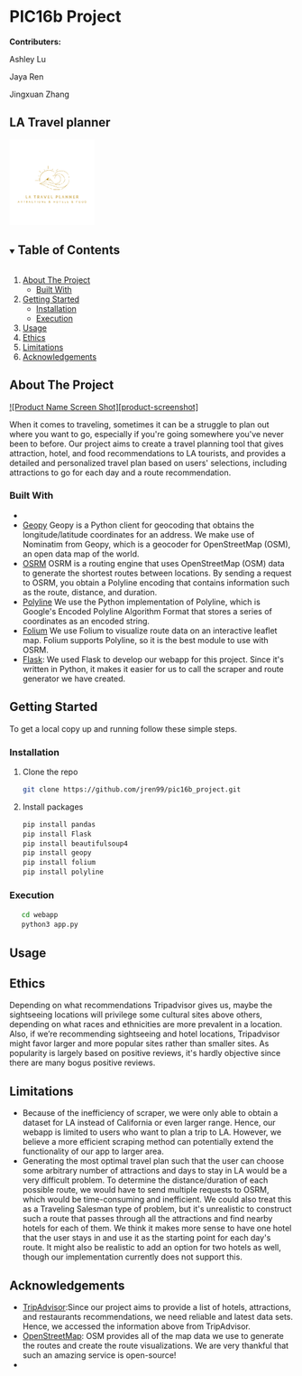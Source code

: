 # PIC16b Project
**Contributers:**

Ashley Lu

Jaya Ren

Jingxuan Zhang

## LA Travel planner
<img src="Logo.png" alt="logo" width=30%/>
<!-- TABLE OF CONTENTS -->
<details open="open">
  <summary><h2 style="display: inline-block">Table of Contents</h2></summary>
  <ol>
    <li>
      <a href="#about-the-project">About The Project</a>
      <ul>
        <li><a href="#built-with">Built With</a></li>
      </ul>
    </li>
    <li>
      <a href="#getting-started">Getting Started</a>
      <ul>
        <li><a href="#installation">Installation</a></li>
        <li><a href="#Execution">Execution</a></li>
      </ul>
    </li>
    <li><a href="#usage">Usage</a></li>
    <li><a href="#Ethics">Ethics</a></li>
    <li><a href="#Limitations">Limitations</a></li>
    <li><a href="#acknowledgements">Acknowledgements</a></li>
  </ol>
</details>



<!-- ABOUT THE PROJECT -->
## About The Project

[![Product Name Screen Shot][product-screenshot]](https://example.com)

When it comes to traveling, sometimes it can be a struggle to plan out where you want to go, especially if you're going somewhere you've never been to before. Our project aims to create a travel planning tool that gives attraction, hotel, and food recommendations to LA tourists, and provides a detailed and personalized travel plan based on users' selections, including attractions to go for each day and a route recommendation.


### Built With

* []()
* [Geopy](https://geopy.readthedocs.io/en/stable/#nominatim)
Geopy is a Python client for geocoding that obtains the longitude/latitude coordinates for an address. We make use of Nominatim from Geopy, which is a geocoder for OpenStreetMap (OSM), an open data map of the world.
* [OSRM](http://project-osrm.org/docs/v5.24.0/api/#)
OSRM is a routing engine that uses OpenStreetMap (OSM) data to generate the shortest routes between locations. By sending a request to OSRM, you obtain a Polyline encoding that contains information such as the route, distance, and duration.
* [Polyline](https://polyline.readthedocs.io/en/v1.1/)
We use the Python implementation of Polyline, which is Google's Encoded Polyline Algorithm Format that stores a series of coordinates as an encoded string.
* [Folium](http://python-visualization.github.io/folium/)
We use Folium to visualize route data on an interactive leaflet map. Folium supports Polyline, so it is the best module to use with OSRM.
* [Flask](https://flask.palletsprojects.com/en/2.0.x/):
We used Flask to develop our webapp for this project. Since it's written in Python, it makes it easier for us to call the scraper and route generator we have created.



<!-- GETTING STARTED -->
## Getting Started

To get a local copy up and running follow these simple steps.


### Installation

1. Clone the repo
   ```sh
   git clone https://github.com/jren99/pic16b_project.git
   ```
2. Install packages
   ```sh
   pip install pandas
   pip install Flask
   pip install beautifulsoup4
   pip install geopy
   pip install folium
   pip install polyline

   ```
### Execution
```sh
   cd webapp
   python3 app.py
   ```



<!-- USAGE EXAMPLES -->
## Usage





<!-- ETHICS -->
## Ethics

Depending on what recommendations Tripadvisor gives us, maybe the sightseeing locations will privilege some cultural sites above others, depending on what races and ethnicities are more prevalent in a location. Also, if we’re recommending sightseeing and hotel locations, Tripadvisor might favor larger and more popular sites rather than smaller sites. As popularity is largely based on positive reviews, it's hardly objective since there are many bogus positive reviews.

<!-- LIMITATIONS -->
## Limitations

* Because of the inefficiency of scraper, we were only able to obtain a dataset for LA instead of California or even larger range. Hence, our webapp is limited to users who want to plan a trip to LA. However, we believe a more efficient scraping method can potentially extend the functionality of our app to larger area.
* Generating the most optimal travel plan such that the user can choose some arbitrary number of attractions and days to stay in LA would be a very difficult problem. To determine the distance/duration of each possible route, we would have to send multiple requests to OSRM, which would be time-consuming and inefficient. We could also treat this as a Traveling Salesman type of problem, but it's unrealistic to construct such a route that passes through all the attractions and find nearby hotels for each of them. We think it makes more sense to have one hotel that the user stays in and use it as the starting point for each day's route. It might also be realistic to add an option for two hotels as well, though our implementation currently does not support this.

<!-- ACKNOWLEDGEMENTS -->
## Acknowledgements

* [TripAdvisor](https://www.tripadvisor.com/):Since our project aims to provide a list of hotels, attractions, and restaurants recommendations, we need reliable and latest data sets. Hence, we accessed the information above from TripAdvisor.
* [OpenStreetMap](https://www.openstreetmap.org/copyright): OSM provides all of the map data we use to generate the routes and create the route visualizations. We are very thankful that such an amazing service is open-source!
* []()
